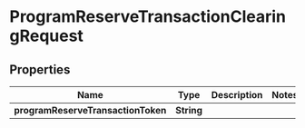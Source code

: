 
# ProgramReserveTransactionClearingRequest

## Properties
Name | Type | Description | Notes
------------ | ------------- | ------------- | -------------
**programReserveTransactionToken** | **String** |  | 



